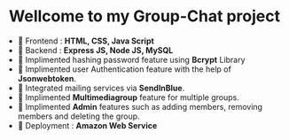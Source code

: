 <h1 align="center">Wellcome to my Group-Chat project</h1>

- 🌱 Frontend : **HTML, CSS, Java Script**
- 🌱 Backend :  **Express JS, Node JS, MySQL**
- 🌱 Implimented hashing password feature using **Bcrypt** Library
- 🌱 Implimented user Authentication feature with the help of **Jsonwebtoken**.
- 🌱 Integrated mailing services via **SendInBlue**.
- 🌱 Implimented **Multimediagroup** feature for multiple groups.
- 🌱 Implimented **Admin** features such as adding members, removing members and deleting the group.
- 🌱 Deployment : **Amazon Web Service**
